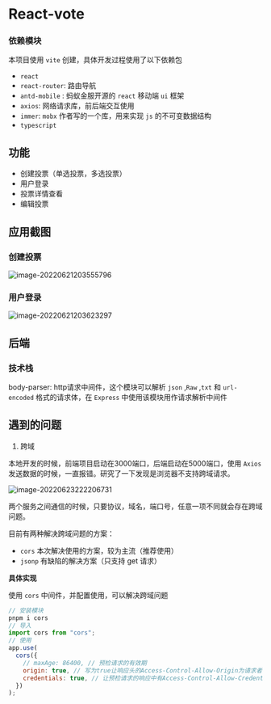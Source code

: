 # React-vote

### 依赖模块

本项目使用 `vite` 创建，具体开发过程使用了以下依赖包

* `react`
* `react-router`: 路由导航
* `antd-mobile` : 蚂蚁金服开源的 `react` 移动端 `ui` 框架
* `axios`: 网络请求库，前后端交互使用
* `immer`: `mobx` 作者写的一个库，用来实现 `js` 的不可变数据结构
* `typescript`

## 功能

* 创建投票（单选投票，多选投票）
* 用户登录
* 投票详情查看
* 编辑投票

## 应用截图

### 创建投票

![image-20220621203555796](http://i0.hdslb.com/bfs/album/9e8b2cbd9a0957da8d96ea77b31b87b6efbcea53.png)

### 用户登录

![image-20220621203623297](http://i0.hdslb.com/bfs/album/4e8acec40c62b2f12d0b8fb54cf67325986360cc.png)

## 后端

### 技术栈

body-parser: http请求中间件，这个模块可以解析 `json` ,`Raw` ,`txt` 和 `url-encoded` 格式的请求体，在 `Express` 中使用该模块用作请求解析中间件

## 遇到的问题

1. 跨域

本地开发的时候，前端项目启动在3000端口，后端启动在5000端口，使用 `Axios` 发送数据的时候，一直报错。研究了一下发现是浏览器不支持跨域请求。

![image-20220623222206731](http://i0.hdslb.com/bfs/album/72c9c3b9432c25c431eefa62ad258595bb6fc6fb.png)

两个服务之间通信的时候，只要协议，域名，端口号，任意一项不同就会存在跨域问题。

目前有两种解决跨域问题的方案：

* `cors` 本次解决使用的方案，较为主流（推荐使用）
* `jsonp` 有缺陷的解决方案（只支持 get 请求）

**具体实现**

使用 `cors` 中间件，并配置使用，可以解决跨域问题

``` js
// 安装模块
pnpm i cors
// 导入
import cors from "cors";
// 使用
app.use(
  cors({
    // maxAge: 86400, // 预检请求的有效期
    origin: true, // 写为true让响应头的Access-Control-Allow-Origin为请求者的域
    credentials: true, // 让预检请求的响应中有Access-Control-Allow-Credentials: true这个头，以允许跨域请求带上cookie
  })
);
```

